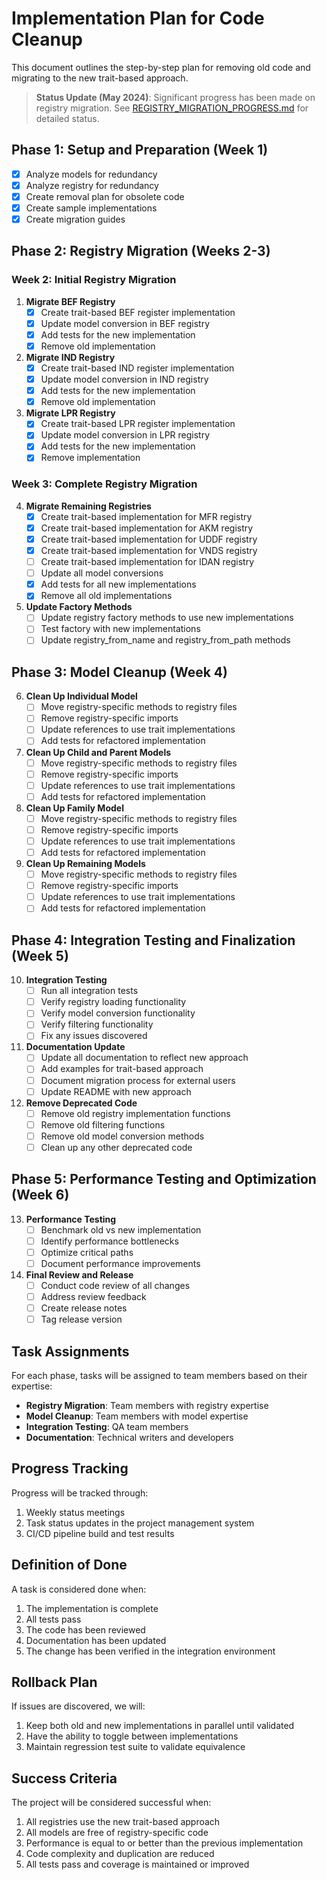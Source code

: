 # Implementation Plan for Code Cleanup

This document outlines the step-by-step plan for removing old code and migrating to the new trait-based approach.

> **Status Update (May 2024)**: Significant progress has been made on registry migration. See [REGISTRY_MIGRATION_PROGRESS.md](./REGISTRY_MIGRATION_PROGRESS.md) for detailed status.

## Phase 1: Setup and Preparation (Week 1)

- [x] Analyze models for redundancy
- [x] Analyze registry for redundancy
- [x] Create removal plan for obsolete code
- [x] Create sample implementations
- [x] Create migration guides

## Phase 2: Registry Migration (Weeks 2-3)

### Week 2: Initial Registry Migration

1. **Migrate BEF Registry**
   - [x] Create trait-based BEF register implementation
   - [x] Update model conversion in BEF registry
   - [x] Add tests for the new implementation
   - [x] Remove old implementation

2. **Migrate IND Registry**
   - [x] Create trait-based IND register implementation
   - [x] Update model conversion in IND registry
   - [x] Add tests for the new implementation
   - [x] Remove old implementation

3. **Migrate LPR Registry**
   - [x] Create trait-based LPR register implementation
   - [x] Update model conversion in LPR registry
   - [x] Add tests for the new implementation
   - [x] Remove implementation

### Week 3: Complete Registry Migration

4. **Migrate Remaining Registries**
   - [x] Create trait-based implementation for MFR registry
   - [x] Create trait-based implementation for AKM registry
   - [x] Create trait-based implementation for UDDF registry
   - [x] Create trait-based implementation for VNDS registry
   - [ ] Create trait-based implementation for IDAN registry
   - [ ] Update all model conversions
   - [x] Add tests for all new implementations
   - [x] Remove all old implementations

5. **Update Factory Methods**
   - [ ] Update registry factory methods to use new implementations
   - [ ] Test factory with new implementations
   - [ ] Update registry_from_name and registry_from_path methods

## Phase 3: Model Cleanup (Week 4)

6. **Clean Up Individual Model**
   - [ ] Move registry-specific methods to registry files
   - [ ] Remove registry-specific imports
   - [ ] Update references to use trait implementations
   - [ ] Add tests for refactored implementation

7. **Clean Up Child and Parent Models**
   - [ ] Move registry-specific methods to registry files
   - [ ] Remove registry-specific imports
   - [ ] Update references to use trait implementations
   - [ ] Add tests for refactored implementation

8. **Clean Up Family Model**
   - [ ] Move registry-specific methods to registry files
   - [ ] Remove registry-specific imports
   - [ ] Update references to use trait implementations
   - [ ] Add tests for refactored implementation

9. **Clean Up Remaining Models**
   - [ ] Move registry-specific methods to registry files
   - [ ] Remove registry-specific imports
   - [ ] Update references to use trait implementations
   - [ ] Add tests for refactored implementation

## Phase 4: Integration Testing and Finalization (Week 5)

10. **Integration Testing**
    - [ ] Run all integration tests
    - [ ] Verify registry loading functionality
    - [ ] Verify model conversion functionality
    - [ ] Verify filtering functionality
    - [ ] Fix any issues discovered

11. **Documentation Update**
    - [ ] Update all documentation to reflect new approach
    - [ ] Add examples for trait-based approach
    - [ ] Document migration process for external users
    - [ ] Update README with new approach

12. **Remove Deprecated Code**
    - [ ] Remove old registry implementation functions
    - [ ] Remove old filtering functions
    - [ ] Remove old model conversion methods
    - [ ] Clean up any other deprecated code

## Phase 5: Performance Testing and Optimization (Week 6)

13. **Performance Testing**
    - [ ] Benchmark old vs new implementation
    - [ ] Identify performance bottlenecks
    - [ ] Optimize critical paths
    - [ ] Document performance improvements

14. **Final Review and Release**
    - [ ] Conduct code review of all changes
    - [ ] Address review feedback
    - [ ] Create release notes
    - [ ] Tag release version

## Task Assignments

For each phase, tasks will be assigned to team members based on their expertise:

- **Registry Migration**: Team members with registry expertise
- **Model Cleanup**: Team members with model expertise
- **Integration Testing**: QA team members
- **Documentation**: Technical writers and developers

## Progress Tracking

Progress will be tracked through:

1. Weekly status meetings
2. Task status updates in the project management system
3. CI/CD pipeline build and test results

## Definition of Done

A task is considered done when:

1. The implementation is complete
2. All tests pass
3. The code has been reviewed
4. Documentation has been updated
5. The change has been verified in the integration environment

## Rollback Plan

If issues are discovered, we will:

1. Keep both old and new implementations in parallel until validated
2. Have the ability to toggle between implementations
3. Maintain regression test suite to validate equivalence

## Success Criteria

The project will be considered successful when:

1. All registries use the new trait-based approach
2. All models are free of registry-specific code
3. Performance is equal to or better than the previous implementation
4. Code complexity and duplication are reduced
5. All tests pass and coverage is maintained or improved
